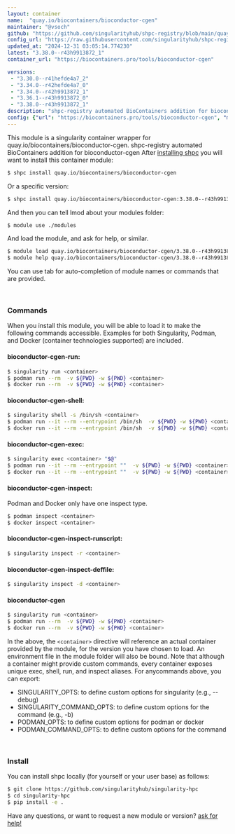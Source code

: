 ```yaml
---
layout: container
name:  "quay.io/biocontainers/bioconductor-cgen"
maintainer: "@vsoch"
github: "https://github.com/singularityhub/shpc-registry/blob/main/quay.io/biocontainers/bioconductor-cgen/container.yaml"
config_url: "https://raw.githubusercontent.com/singularityhub/shpc-registry/main/quay.io/biocontainers/bioconductor-cgen/container.yaml"
updated_at: "2024-12-31 03:05:14.774230"
latest: "3.38.0--r43h9913872_1"
container_url: "https://biocontainers.pro/tools/bioconductor-cgen"

versions:
 - "3.30.0--r41hefde4a7_2"
 - "3.34.0--r42hefde4a7_0"
 - "3.34.0--r42h9913872_1"
 - "3.36.1--r43h9913872_0"
 - "3.38.0--r43h9913872_1"
description: "shpc-registry automated BioContainers addition for bioconductor-cgen"
config: {"url": "https://biocontainers.pro/tools/bioconductor-cgen", "maintainer": "@vsoch", "description": "shpc-registry automated BioContainers addition for bioconductor-cgen", "latest": {"3.38.0--r43h9913872_1": "sha256:3fc8521b6678c8712d4d526c964d668064bee0f59866dd8f756d5a643f6727c1"}, "tags": {"3.30.0--r41hefde4a7_2": "sha256:aae7b16f9b984647f1a1e4a21c52ba8650dbd1390ca7f35156045acdbde3a4be", "3.34.0--r42hefde4a7_0": "sha256:9aec86d82f54e7ac579e32458680906a498b5e8c5158fe16be73fe26bb01d7be", "3.34.0--r42h9913872_1": "sha256:a00ec88c61a50f8d1f21526b9b16fb1aa4403ae8a21adc345c972c6ed462da4f", "3.36.1--r43h9913872_0": "sha256:2884fbac6c5185d7e841fb91fef55ce10708be8621dbb94935e27bd9c9c81ebc", "3.38.0--r43h9913872_1": "sha256:3fc8521b6678c8712d4d526c964d668064bee0f59866dd8f756d5a643f6727c1"}, "docker": "quay.io/biocontainers/bioconductor-cgen"}
---
```


This module is a singularity container wrapper for quay.io/biocontainers/bioconductor-cgen.
shpc-registry automated BioContainers addition for bioconductor-cgen
After [installing shpc](#install) you will want to install this container module:


```bash
$ shpc install quay.io/biocontainers/bioconductor-cgen
```

Or a specific version:

```bash
$ shpc install quay.io/biocontainers/bioconductor-cgen:3.38.0--r43h9913872_1
```

And then you can tell lmod about your modules folder:

```bash
$ module use ./modules
```

And load the module, and ask for help, or similar.

```bash
$ module load quay.io/biocontainers/bioconductor-cgen/3.38.0--r43h9913872_1
$ module help quay.io/biocontainers/bioconductor-cgen/3.38.0--r43h9913872_1
```

You can use tab for auto-completion of module names or commands that are provided.

<br>

### Commands

When you install this module, you will be able to load it to make the following commands accessible.
Examples for both Singularity, Podman, and Docker (container technologies supported) are included.

#### bioconductor-cgen-run:

```bash
$ singularity run <container>
$ podman run --rm  -v ${PWD} -w ${PWD} <container>
$ docker run --rm  -v ${PWD} -w ${PWD} <container>
```

#### bioconductor-cgen-shell:

```bash
$ singularity shell -s /bin/sh <container>
$ podman run --it --rm --entrypoint /bin/sh  -v ${PWD} -w ${PWD} <container>
$ docker run --it --rm --entrypoint /bin/sh  -v ${PWD} -w ${PWD} <container>
```

#### bioconductor-cgen-exec:

```bash
$ singularity exec <container> "$@"
$ podman run --it --rm --entrypoint ""  -v ${PWD} -w ${PWD} <container> "$@"
$ docker run --it --rm --entrypoint ""  -v ${PWD} -w ${PWD} <container> "$@"
```

#### bioconductor-cgen-inspect:

Podman and Docker only have one inspect type.

```bash
$ podman inspect <container>
$ docker inspect <container>
```

#### bioconductor-cgen-inspect-runscript:

```bash
$ singularity inspect -r <container>
```

#### bioconductor-cgen-inspect-deffile:

```bash
$ singularity inspect -d <container>
```



#### bioconductor-cgen

```bash
$ singularity run <container>
$ podman run --rm  -v ${PWD} -w ${PWD} <container>
$ docker run --rm  -v ${PWD} -w ${PWD} <container>
```


In the above, the `<container>` directive will reference an actual container provided
by the module, for the version you have chosen to load. An environment file in the
module folder will also be bound. Note that although a container
might provide custom commands, every container exposes unique exec, shell, run, and
inspect aliases. For anycommands above, you can export:

 - SINGULARITY_OPTS: to define custom options for singularity (e.g., --debug)
 - SINGULARITY_COMMAND_OPTS: to define custom options for the command (e.g., -b)
 - PODMAN_OPTS: to define custom options for podman or docker
 - PODMAN_COMMAND_OPTS: to define custom options for the command

<br>

### Install

You can install shpc locally (for yourself or your user base) as follows:

```bash
$ git clone https://github.com/singularityhub/singularity-hpc
$ cd singularity-hpc
$ pip install -e .
```

Have any questions, or want to request a new module or version? [ask for help!](https://github.com/singularityhub/singularity-hpc/issues)